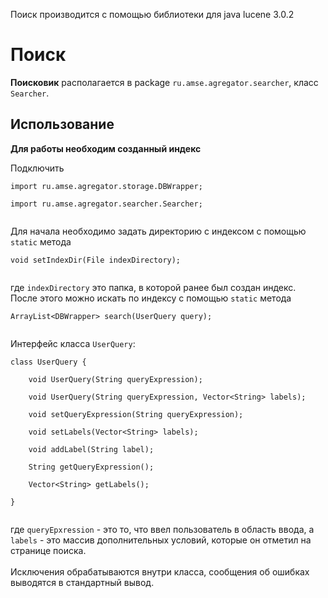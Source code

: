 Поиск производится с помощью библиотеки для java lucene 3.0.2

# Поиск #
**Поисковик** располагается в package `ru.amse.agregator.searcher`, класс `Searcher`.<br>

<h2>Использование</h2>
<b>Для работы необходим созданный индекс</b>

Подключить<br>
<pre><code>import ru.amse.agregator.storage.DBWrapper;<br>
import ru.amse.agregator.searcher.Searcher;<br>
</code></pre>
Для начала необходимо задать директорию с индексом с помощью <code>static</code> метода<br>
<pre><code>void setIndexDir(File indexDirectory);<br>
</code></pre>
где <code>indexDirectory</code> это папка, в которой ранее был создан индекс.<br>
После этого можно искать по индексу с помощью <code>static</code> метода<br>
<pre><code>ArrayList&lt;DBWrapper&gt; search(UserQuery query);<br>
</code></pre>
Интерфейс класса <code>UserQuery</code>:<br>
<pre><code>class UserQuery {<br>
    void UserQuery(String queryExpression);<br>
    void UserQuery(String queryExpression, Vector&lt;String&gt; labels);<br>
    void setQueryExpression(String queryExpression);<br>
    void setLabels(Vector&lt;String&gt; labels);<br>
    void addLabel(String label);<br>
    String getQueryExpression();<br>
    Vector&lt;String&gt; getLabels();<br>
}<br>
</code></pre>
где <code>queryEpxression</code> - это то, что ввел пользователь в область ввода, а <code>labels</code> - это массив дополнительных условий, которые он отметил на странице поиска.<br>
<br>
Исключения обрабатываются внутри класса, сообщения об ошибках выводятся в стандартный вывод.